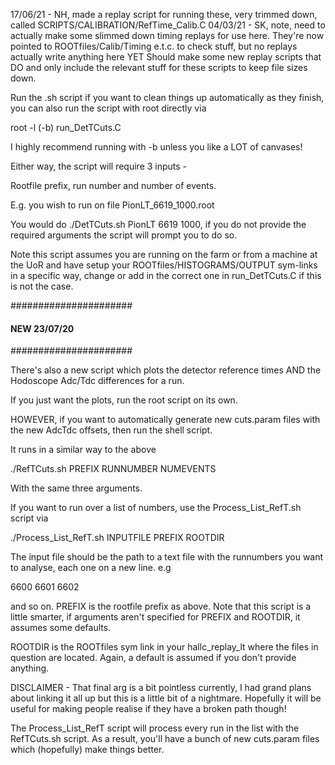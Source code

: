 17/06/21 - NH, made a replay script for running these, very trimmed down, called SCRIPTS/CALIBRATION/RefTime_Calib.C
04/03/21 - SK, note, need to actually make some slimmed down timing replays for use here. They're now pointed to ROOTfiles/Calib/Timing e.t.c. to check stuff, but no replays actually write anything here YET
Should make some new replay scripts that DO and only include the relevant stuff for these scripts to keep file sizes down.

Run the .sh script if you want to clean things up automatically as they finish, you can also run the script with root directly via 

root -l (-b) run_DetTCuts.C

I highly recommend running with -b unless you like a LOT of canvases!

Either way, the script will require 3 inputs - 

Rootfile prefix, run number and number of events. 

E.g. you wish to run on file PionLT_6619_1000.root

You would do ./DetTCuts.sh PionLT 6619 1000, if you do not provide the required arguments the script will prompt you to do so.

Note this script assumes you are running on the farm or from a machine at the UoR and have setup your ROOTfiles/HISTOGRAMS/OUTPUT sym-links in a specific way, change or add in the correct one in run_DetTCuts.C if this is not the case.

######################
#### NEW 23/07/20 ####
######################

There's also a new script which plots the detector reference times AND the Hodoscope Adc/Tdc differences for a run.

If you just want the plots, run the root script on its own.

HOWEVER, if you want to automatically generate new cuts.param files with the new AdcTdc offsets, then run the shell script.

It runs in a similar way to the above

./RefTCuts.sh PREFIX RUNNUMBER NUMEVENTS

With the same three arguments.

If you want to run over a list of numbers, use the Process_List_RefT.sh script via

./Process_List_RefT.sh INPUTFILE PREFIX ROOTDIR

The input file should be the path to a text file with the runnumbers you want to analyse, each one on a new line. e.g

6600
6601
6602

and so on. PREFIX is the rootfile prefix as above. Note that this script is a little smarter, if arguments aren't specified for PREFIX and ROOTDIR, it assumes some defaults.

ROOTDIR is the ROOTfiles sym link in your hallc_replay_lt where the files in question are located. Again, a default is assumed if you don't provide anything.

DISCLAIMER - That final arg is a bit pointless currently, I had grand plans about linking it all up but this is a little bit of a nightmare. Hopefully it will be useful for making people realise if they have a broken path though!

The Process_List_RefT script will process every run in the list with the RefTCuts.sh script. As a result, you'll have a bunch of new cuts.param files which (hopefully) make things better.
